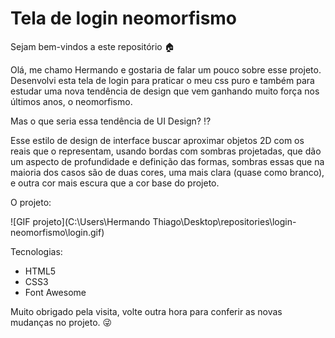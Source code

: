 # Tela de login neomorfismo

Sejam bem-vindos a este repositório :house:

Olá, me chamo Hermando e gostaria de falar um pouco sobre esse projeto. Desenvolvi esta tela de login para praticar o meu css puro e também para estudar uma nova tendência de design que vem ganhando muito força nos últimos anos, o neomorfismo.

Mas o que seria essa tendência de UI Design? :interrobang:

Esse estilo de design de interface buscar aproximar objetos 2D com os reais que o representam, usando bordas com sombras projetadas, que dão um aspecto de profundidade e definição das formas, sombras essas que na maioria dos casos são de duas cores, uma mais clara (quase como branco), e outra cor mais escura que a cor base do projeto.

O projeto:

![GIF projeto](C:\Users\Hermando Thiago\Desktop\repositories\login-neomorfismo\login.gif)

Tecnologias:

* HTML5
* CSS3
* Font Awesome

Muito obrigado pela visita, volte outra hora para conferir as novas mudanças no projeto. :stuck_out_tongue_winking_eye:



